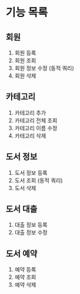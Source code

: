# 기능 목록
## 회원
1. 회원 등록
2. 회원 조회
3. 회원 정보 수정 (동적 쿼리)
4. 회원 삭제

## 카테고리
1. 카테고리 추가
2. 카테고리 전체 조회
3. 카테고리 이름 수정
4. 카테고리 삭제

## 도서 정보
1. 도서 정보 등록
2. 도서 조회 (동적 쿼리)
3. 도서 삭제

## 도서 대출
1. 대출 정보 등록
2. 대출 정보 수정

## 도서 예약
1. 예약 등록
2. 예약 조회
3. 예약 삭제